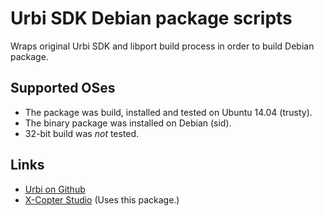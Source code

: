 Urbi SDK Debian package scripts
===============================

Wraps original Urbi SDK and libport build process in order to build Debian package.

## Supported OSes ##

  * The package was build, installed and tested on Ubuntu 14.04 (trusty).
  * The binary package was installed on Debian (sid).
  * 32-bit build was *not* tested.


## Links ##

  * [Urbi on Github](https://github.com/aldebaran/urbi)
  * [X-Copter Studio](http://drones.ms.mff.cuni.cz/xcs/) (Uses this package.)
